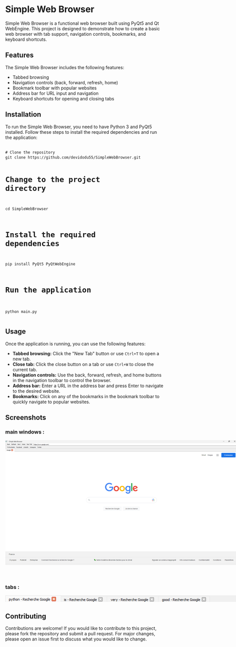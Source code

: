<h1>Simple Web Browser</h1>
<p>
    Simple Web Browser is a functional web browser built using PyQt5 and Qt WebEngine. 
    This project is designed to demonstrate how to create a basic web browser with tab support, 
    navigation controls, bookmarks, and keyboard shortcuts.
</p>

<h2>Features</h2>
<p>
    The Simple Web Browser includes the following features:
</p>
<ul>
    <li>Tabbed browsing</li>
    <li>Navigation controls (back, forward, refresh, home)</li>
    <li>Bookmark toolbar with popular websites</li>
    <li>Address bar for URL input and navigation</li>
    <li>Keyboard shortcuts for opening and closing tabs</li>
</ul>

<h2>Installation</h2>
<p>
    To run the Simple Web Browser, you need to have Python 3 and PyQt5 installed. 
    Follow these steps to install the required dependencies and run the application:
</p>
<pre>
    <code>
# Clone the repository
git clone https://github.com/devidodu55/SimpleWebBrowser.git

# Change to the project directory
cd SimpleWebBrowser

# Install the required dependencies
pip install PyQt5 PyQtWebEngine

# Run the application
python main.py
    </code>
</pre>

<h2>Usage</h2>
<p>
    Once the application is running, you can use the following features:
</p>
<ul>
    <li><strong>Tabbed browsing:</strong> Click the "New Tab" button or use <code>Ctrl+T</code> to open a new tab.</li>
    <li><strong>Close tab:</strong> Click the close button on a tab or use <code>Ctrl+W</code> to close the current tab.</li>
    <li><strong>Navigation controls:</strong> Use the back, forward, refresh, and home buttons in the navigation toolbar to control the browser.</li>
    <li><strong>Address bar:</strong> Enter a URL in the address bar and press Enter to navigate to the desired website.</li>
    <li><strong>Bookmarks:</strong> Click on any of the bookmarks in the bookmark toolbar to quickly navigate to popular websites.</li>
</ul>

<h2>Screenshots</h2>
<p>
    <h3>main windows :</h3>
    <img src="screenshots/screenshots1.png" alt="Screenshot of the browser's main window" style="max-width: 737px;">
    <br>
    <br>
    <br>
    <h3>tabs :</h3>
    <img src="screenshots/screenshots2.png" alt="Screenshot of the browser with multiple tabs open" style="max-width: 737px;">
</p>

<h2>Contributing</h2>
<p>
    Contributions are welcome! If you would like to contribute to this project, please fork the repository and submit a pull request.
    For major changes, please open an issue first to discuss what you would like to change.
</p>

